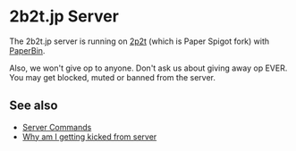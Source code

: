 # 2b2t.jp Server

The 2b2t.jp server is running on [2p2t](https://github.com/acrylic-style/2p2t) (which is Paper Spigot fork) with [PaperBin](https://github.com/x4e/PaperBin).

Also, we won't give op to anyone. Don't ask us about giving away op EVER. You may get blocked, muted or banned from the server.

## See also
- [Server Commands](/server/commands)
- [Why am I getting kicked from server](/server/why_am_i_getting_kicked_from_server)